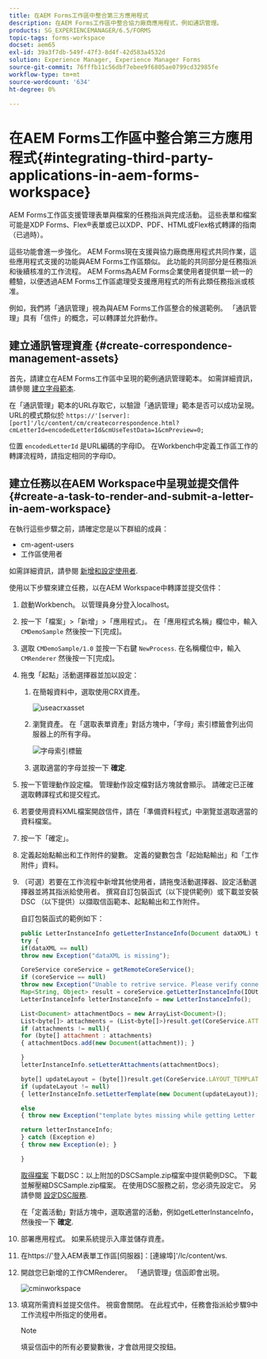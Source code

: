 ```yaml
---
title: 在AEM Forms工作區中整合第三方應用程式
description: 在AEM Forms工作區中整合協力廠商應用程式，例如通訊管理。
products: SG_EXPERIENCEMANAGER/6.5/FORMS
topic-tags: forms-workspace
docset: aem65
exl-id: 39a3f7db-549f-47f3-8d4f-42d583a4532d
solution: Experience Manager, Experience Manager Forms
source-git-commit: 76fffb11c56dbf7ebee9f6805ae0799cd32985fe
workflow-type: tm+mt
source-wordcount: '634'
ht-degree: 0%

---
```


# 在AEM Forms工作區中整合第三方應用程式{#integrating-third-party-applications-in-aem-forms-workspace}

AEM Forms工作區支援管理表單與檔案的任務指派與完成活動。 這些表單和檔案可能是XDP Forms、Flex®表單或已以XDP、PDF、HTML或Flex格式轉譯的指南（已過時）。

這些功能會進一步強化。 AEM Forms現在支援與協力廠商應用程式共同作業，這些應用程式支援的功能與AEM Forms工作區類似。 此功能的共同部分是任務指派和後續核准的工作流程。 AEM Forms為AEM Forms企業使用者提供單一統一的體驗，以便透過AEM Forms工作區處理受支援應用程式的所有此類任務指派或核准。

例如，我們將「通訊管理」視為與AEM Forms工作區整合的候選範例。 「通訊管理」具有「信件」的概念，可以轉譯並允許動作。

## 建立通訊管理資產 {#create-correspondence-management-assets}

首先，請建立在AEM Forms工作區中呈現的範例通訊管理範本。 如需詳細資訊，請參閱 [建立字母範本](../../forms/using/create-letter.md).

在「通訊管理」範本的URL存取它，以驗證「通訊管理」範本是否可以成功呈現。 URL的模式類似於 `https://'[server]:[port]'/lc/content/cm/createcorrespondence.html?cmLetterId=encodedLetterId&cmUseTestData=1&cmPreview=0;`

位置 `encodedLetterId` 是URL編碼的字母ID。 在Workbench中定義工作區工作的轉譯流程時，請指定相同的字母ID。

## 建立任務以在AEM Workspace中呈現並提交信件 {#create-a-task-to-render-and-submit-a-letter-in-aem-workspace}

在執行這些步驟之前，請確定您是以下群組的成員：

* cm-agent-users
* 工作區使用者

如需詳細資訊，請參閱 [新增和設定使用者](/help/forms/using/admin-help/adding-configuring-users.md).

使用以下步驟來建立任務，以在AEM Workspace中轉譯並提交信件：

1. 啟動Workbench。 以管理員身分登入localhost。
1. 按一下「檔案」>「新增」>「應用程式」。 在「應用程式名稱」欄位中，輸入 `CMDemoSample` 然後按一下[完成]。
1. 選取 `CMDemoSample/1.0` 並按一下右鍵 `NewProcess`. 在名稱欄位中，輸入 `CMRenderer` 然後按一下[完成]。
1. 拖曳「起點」活動選擇器並加以設定：

   1. 在簡報資料中，選取使用CRX資產。

      ![useacrxasset](assets/useacrxasset.png)

   1. 瀏覽資產。 在「選取表單資產」對話方塊中，「字母」索引標籤會列出伺服器上的所有字母。

      ![字母索引標籤](assets/letter_tab_new.png)

   1. 選取適當的字母並按一下 **確定**.

1. 按一下管理動作設定檔。 管理動作設定檔對話方塊就會顯示。 請確定已正確選取轉譯程式和提交程式。
1. 若要使用資料XML檔案開啟信件，請在「準備資料程式」中瀏覽並選取適當的資料檔案。
1. 按一下「確定」。
1. 定義起始點輸出和工作附件的變數。 定義的變數包含「起始點輸出」和「工作附件」資料。
1. （可選）若要在工作流程中新增其他使用者，請拖曳活動選擇器、設定活動選擇器並將其指派給使用者。 撰寫自訂包裝函式（以下提供範例）或下載並安裝DSC （以下提供）以擷取信函範本、起點輸出和工作附件。

   自訂包裝函式的範例如下：

   ```javascript
   public LetterInstanceInfo getLetterInstanceInfo(Document dataXML) throws Exception {
   try {
   if(dataXML == null)
   throw new Exception("dataXML is missing");
   
   CoreService coreService = getRemoteCoreService();
   if (coreService == null)
   throw new Exception("Unable to retrive service. Please verify connection details.");
   Map<String, Object> result = coreService.getLetterInstanceInfo(IOUtils.toString(dataXML.getInputStream(), "UTF-8"));
   LetterInstanceInfo letterInstanceInfo = new LetterInstanceInfo();
   
   List<Document> attachmentDocs = new ArrayList<Document>();
   List<byte[]> attachments = (List<byte[]>)result.get(CoreService.ATTACHMENT_KEY);
   if (attachments != null){
   for (byte[] attachment : attachments)
   { attachmentDocs.add(new Document(attachment)); }
   
   }
   letterInstanceInfo.setLetterAttachments(attachmentDocs);
   
   byte[] updateLayout = (byte[])result.get(CoreService.LAYOUT_TEMPLATE_KEY);
   if (updateLayout != null)
   { letterInstanceInfo.setLetterTemplate(new Document(updateLayout)); }
   
   else
   { throw new Exception("template bytes missing while getting Letter instance Info."); }
   
   return letterInstanceInfo;
   } catch (Exception e)
   { throw new Exception(e); }
   
   }
   ```

   [取得檔案](assets/dscsample.zip)
下載DSC：以上附加的DSCSample.zip檔案中提供範例DSC。 下載並解壓縮DSCSample.zip檔案。 在使用DSC服務之前，您必須先設定它。 另請參閱 [設定DSC服務](../../forms/using/add-action-button-in-create-correspondence-ui.md#p-configure-the-dsc-service-p).

   在「定義活動」對話方塊中，選取適當的活動，例如getLetterInstanceInfo，然後按一下 **確定**.

1. 部署應用程式。 如果系統提示入庫並儲存資產。
1. 在https://&#39;登入AEM表單工作區[伺服器]：[連線埠]&#39;/lc/content/ws.
1. 開啟您已新增的工作CMRenderer。 「通訊管理」信函即會出現。

   ![cminworkspace](assets/cminworkspace.png)

1. 填寫所需資料並提交信件。 視窗會關閉。 在此程式中，任務會指派給步驟9中工作流程中所指定的使用者。

   >[!NOTE]
   >
   >填妥信函中的所有必要變數後，才會啟用提交按鈕。

